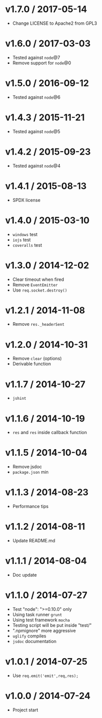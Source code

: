 v1.7.0 / 2017-05-14
==================

  * Change LICENSE to Apache2 from GPL3

v1.6.0 / 2017-03-03
==================

  * Tested against `node`@7
  * Remove support for `node`@0

v1.5.0 / 2016-09-12
==================

  * Tested against `node`@6

v1.4.3 / 2015-11-21
==================

  * Tested against `node`@5

v1.4.2 / 2015-09-23
==================

  * Tested against `node`@4

v1.4.1 / 2015-08-13
==================

  * SPDX license

v1.4.0 / 2015-03-10
==================

  * `windows` test
  * `iojs` test
  * `coveralls` test

v1.3.0 / 2014-12-02
==================

  * Clear timeout when fired
  * Remove `EventEmitter`
  * Use `req.socket.destroy()`

v1.2.1 / 2014-11-08
==================

  * Remove `res._headerSent`

v1.2.0 / 2014-10-31
==================

  * Remove `clear` (options)
  * Derivable function

v1.1.7 / 2014-10-27
==================

  * `jshint`

v1.1.6 / 2014-10-19
==================

  * `res` and `res` inside callback function

v1.1.5 / 2014-10-04
==================

  * Remove jsdoc
  * `package.json` min

v1.1.3 / 2014-08-23
==================

  * Performance tips

v1.1.2 / 2014-08-11
==================

  * Update README.md

v1.1.1 / 2014-08-04
==================

  * Doc update

v1.1.0 / 2014-07-27
==================

  * Test "node": ">=0.10.0" only
  * Using task runner `grunt`
  * Using test framework `mocha`
  * Testing script will be put inside "test/"
  * ".npmignore" more aggressive
  * `uglify` compiles
  * `jsdoc` documentation

v1.0.1 / 2014-07-25
==================

  * Use `req.emit('emit',req,res);`

v1.0.0 / 2014-07-24
==================

  * Project start
